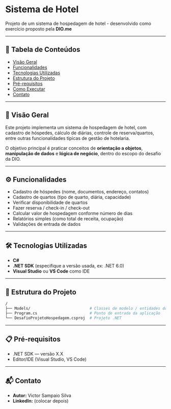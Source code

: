 # Sistema de Hotel

Projeto de um sistema de hospedagem de hotel - desenvolvido como exercício proposto pela **DIO.me**

---

##  📑 Tabela de Conteúdos

- [Visão Geral](#visão-geral)
- [Funcionalidades](#funcionalidades)
- [Tecnologias Utilizadas](#tecnologias-utilizadas)
- [Estrutura do Projeto](#estrutura-do-projeto)
- [Pré-requisitos](#pré-requisitos)
- [Como Executar](#como-executar)
- [Contato](#contato)

---

## 📖 Visão Geral

Este projeto implementa um sistema de hospedagem de hotel, com cadastro de hóspedes, cálculo de diárias, controle de reserva/quartos, entre outras funcionalidades típicas de gestão de hotelaria.  

O objetivo principal é praticar conceitos de **orientação a objetos**, **manipulação de dados** e **lógica de negócio**, dentro do escopo do desafio da DIO.

---

## ⚙️ Funcionalidades

- Cadastro de hóspedes (nome, documentos, endereço, contatos)  
- Cadastro de quartos (tipo de quarto, diária, capacidade)  
- Verificar disponibilidade de quartos  
- Fazer reserva / check-in / check-out  
- Calcular valor de hospedagem conforme número de dias  
- Relatórios simples (como total de receita, ocupação)  
- Validações de entrada de dados  

---

## 🛠 Tecnologias Utilizadas

- **C#**  
- **.NET SDK** (especifique a versão usada, ex: .NET 6.0)  
- **Visual Studio** ou **VS Code** como IDE  

---

## 📂 Estrutura do Projeto

```bash
/
├── Models/                          # Classes de modelo / entidades do domínio
├── Program.cs                       # Ponto de entrada da aplicação
└── DesafioProjetoHospedagem.csproj  # Projeto .NET
```

---

## 📋 Pré-requisitos

- .NET SDK — versão X.X
- Editor/IDE (Visual Studio, VS Code)

---

## 📬 Contato

- **Autor:** Victor Sampaio Silva
- **LinkedIn:** (colocar depois)
